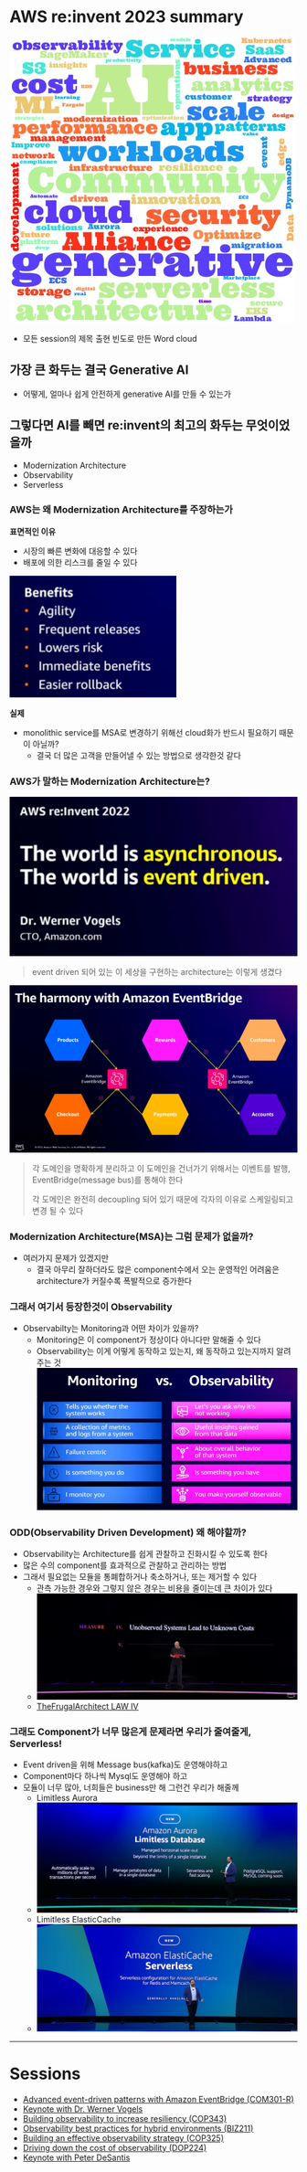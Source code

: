# AWS re:invent 2023 summary
![img_1.png](img_1.png)
* 모든 session의 제목 출현 빈도로 만든 Word cloud 

## 가장 큰 화두는 결국 Generative AI
* 어떻게, 얼마나 쉽게 안전하게 generative AI를 만들 수 있는가

## 그렇다면 AI를 빼면 re:invent의 최고의 화두는 무엇이었을까
* Modernization Architecture
* Observability
* Serverless

### AWS는 왜 Modernization Architecture를 주장하는가
**표면적인 이유**
* 시장의 빠른 변화에 대응할 수 있다
* 배포에 의한 리스크를 줄일 수 있다

![img_2.png](img_2.png)

**실제**
* monolithic service를 MSA로 변경하기 위해선 cloud화가 반드시 필요하기 때문이 아닐까?
  * 결국 더 많은 고객을 만들어낼 수 있는 방법으로 생각한것 같다

### AWS가 말하는 Modernization Architecture는?
![img_3.png](img_3.png)

> event driven 되어 있는 이 세상을 구현하는 architecture는 이렇게 생겼다

![img_4.png](img_4.png)

> 각 도메인을 명확하게 분리하고 이 도메인을 건너가기 위해서는 이벤트를 발행, EventBridge(message bus)를 통해야 한다
>
> 각 도메인은 완전히 decoupling 되어 있기 때문에 각자의 이유로 스케일링되고 변경 될 수 있다


### Modernization Architecture(MSA)는 그럼 문제가 없을까?
* 여러가지 문제가 있겠지만
  * 결국 아무리 잘하더라도 많은 component수에서 오는 운영적인 어려움은 architecture가 커질수록 폭발적으로 증가한다
### 그래서 여기서 등장한것이 Observability
* Observabilty는 Monitoring과 어떤 차이가 있을까?
  * Monitoring은 이 component가 정상이다 아니다만 말해줄 수 있다
  * Observability는 이게 어떻게 동작하고 있는지, 왜 동작하고 있는지까지 알려주는 것
![img_5.png](img_5.png)

### ODD(Observability Driven Development) 왜 해야할까?
* Observability는 Architecture를 쉽게 관찰하고 진화시킬 수 있도록 한다
* 많은 수의 component를 효과적으로 관찰하고 관리하는 방법
* 그래서 필요없는 모듈을 통폐합하거나 축소하거나, 또는 제거할 수 있다
  * 관측 가능한 경우와 그렇지 않은 경우는 비용을 줄이는데 큰 차이가 있다
  * ![img_9.png](img_9.png)
  * [TheFrugalArchitect LAW IV](https://thefrugalarchitect.com/laws/unobserved-systems-lead-to-unknown-costs.html)

### 그래도 Component가 너무 많은게 문제라면 우리가 줄여줄게, Serverless!
* Event driven을 위해 Message bus(kafka)도 운영해야하고
* Component마다 하나씩 Mysql도 운영해야 하고
* 모듈이 너무 많아, 너희들은 business만 해 그런건 우리가 해줄께
  * Limitless Aurora
  * ![img_8.png](img_8.png)
  * Limitless ElasticCache
  * ![img_7.png](img_7.png)

---
# Sessions
* [Advanced event-driven patterns with Amazon EventBridge (COM301-R)](https://www.youtube.com/watch?v=6X4lSPkn4ps&t=573s&ab_channel=AWSEvents)
* [Keynote with Dr. Werner Vogels](https://www.youtube.com/watch?v=UTRBVPvzt9w&t=2533s&ab_channel=AmazonWebServices)
* [Building observability to increase resiliency (COP343)](https://www.youtube.com/watch?v=MARiKxvrdmc&ab_channel=AWSEvents)
* [Observability best practices for hybrid environments (BIZ211)](https://www.youtube.com/watch?v=qufTkqH_fEE&ab_channel=AWSEvents)
* [Building an effective observability strategy (COP325)](https://www.youtube.com/watch?v=7PQv9eYCJW8&ab_channel=AWSEvents)
* [Driving down the cost of observability (DOP224)](https://www.youtube.com/watch?v=AjcN0LhzyFA&ab_channel=AWSEvents)
* [Keynote with Peter DeSantis](https://www.youtube.com/watch?v=pJG6nmR7XxI&ab_channel=AWSEvents)